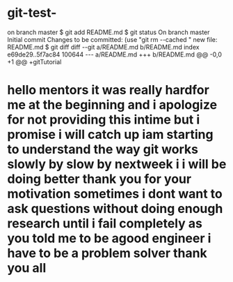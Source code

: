 # git-test-
on branch master
$ git add README.md
$ git status
On branch master
Initial commit
Changes to be committed:
  (use "git rm --cached <file>"
        new file:   README.md
        $ git diff
        diff --git a/README.md b/README.md
        index e69de29..5f7ac84 100644
        --- a/README.md
        +++ b/README.md
        @@ -0,0 +1 @@
        +gitTutorial
 <h1> hello mentors it was really hardfor me at the beginning and i apologize for not providing this intime but i promise i will catch up iam starting to understand the way git works slowly by slow by nextweek i i will be doing better thank you for your motivation sometimes i dont want to ask questions without doing enough research until i fail completely as you told me to be agood engineer i have to be a problem solver thank you all </h1> 
